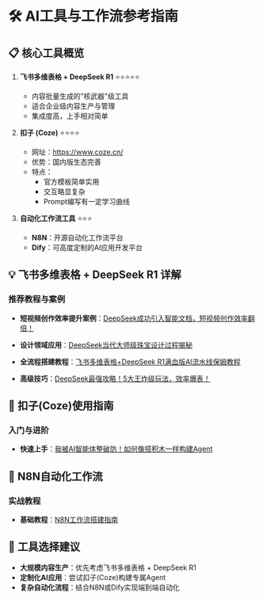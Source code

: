 # 🛠️ AI工具与工作流参考指南

## 📋 核心工具概览

1. **飞书多维表格 + DeepSeek R1** ⭐⭐⭐⭐⭐
   - 内容批量生成的"核武器"级工具
   - 适合企业级内容生产与管理
   - 集成度高，上手相对简单

2. **扣子 (Coze)** ⭐⭐⭐⭐
   - 网址：https://www.coze.cn/
   - 优势：国内版生态完善
   - 特点：
     - 官方模板简单实用
     - 交互略显复杂
     - Prompt编写有一定学习曲线

3. **自动化工作流工具** ⭐⭐⭐
   - **N8N**：开源自动化工作流平台
   - **Dify**：可高度定制的AI应用开发平台

## 💡 飞书多维表格 + DeepSeek R1 详解

### 推荐教程与案例

- **短视频创作效率提升案例**：[DeepSeek成功引入智能文档，短视频创作效率翻倍！](https://www.bilibili.com/video/BV1ksKTehEHX/)

- **设计领域应用**：[DeepSeek当代大师级珠宝设计过程揭秘](https://www.bilibili.com/video/BV1ixNPegE39/)

- **全流程搭建教程**：[飞书多维表格+DeepSeek R1满血版AI流水线保姆教程](https://www.youtube.com/watch?v=FXiG8fSy6m8)

- **高级技巧**：[DeepSeek最强攻略！5大王炸级玩法，效率爆表！](https://www.youtube.com/watch?v=6vU8wxWhYPg)

## 🤖 扣子(Coze)使用指南

### 入门与进阶

- **快速上手**：[我被AI智能体整破防！如何像搭积木一样构建Agent](https://www.youtube.com/watch?v=F2RvDyAvIaY)

## 🔄 N8N自动化工作流

### 实战教程

- **基础教程**：[N8N工作流搭建指南](https://www.youtube.com/watch?v=JNRCuF2ihz4)

## 📝 工具选择建议

- **大规模内容生产**：优先考虑飞书多维表格 + DeepSeek R1
- **定制化AI应用**：尝试扣子(Coze)构建专属Agent
- **复杂自动化流程**：结合N8N或Dify实现端到端自动化
